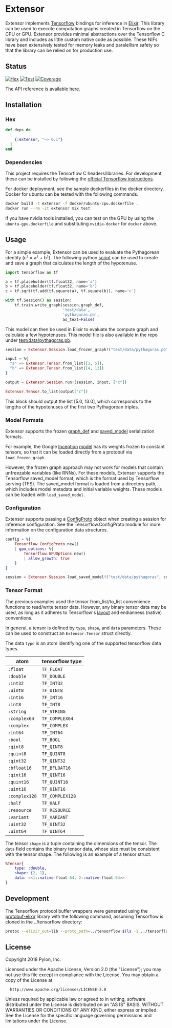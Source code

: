 # Extensor

Extensor implements [Tensorflow](https://tensorflow.org) bindings for inference
in [Elixir](https://elixir-lang.org/). This library can be used to execute
computation graphs created in Tensorflow on the CPU or GPU. Extensor
provides minimal abstractions over the Tensorflow C library and includes
as little custom native code as possible. These NIFs have been extensively
tested for memory leaks and paralellism safety so that the library can be
relied on for production use.

## Status
[![Hex](http://img.shields.io/hexpm/v/extensor.svg?style=flat)](https://hex.pm/packages/extensor)
[![Test](http://circleci-badges-max.herokuapp.com/img/pylon/extensor?token=:circle-ci-token)](https://circleci.com/gh/pylon/extensor)
[![Coverage](https://coveralls.io/repos/github/pylon/extensor/badge.svg)](https://coveralls.io/github/pylon/extensor)

The API reference is available [here](https://hexdocs.pm/extensor/).

## Installation

### Hex
```elixir
def deps do
  [
    {:extensor, "~> 0.1"}
  ]
end
```

### Dependencies
This project requires the Tensorflow C headers/libraries. For development,
these can be installed by following the [official Tensorflow instructions](
https://www.tensorflow.org/install/install_c).

For docker deployment, see the sample dockerfiles in the docker directory.
Docker for ubuntu can be tested with the following commands.

```bash
docker build -t extensor -f docker/ubuntu-cpu.dockerfile .
docker run --rm -it extensor mix test
```

If you have nvidia tools installed, you can test on the GPU by using the
`ubuntu-gpu.dockerfile` and substituting `nvidia-docker` for `docker` above.

## Usage
For a simple example, Extensor can be used to evaluate the Pythagorean
identity (c² = a² + b²). The following python [script](
https://github.com/pylon/extensor/tree/master/test/pythagoras.py) can be used
to create and save a graph that calculates the length of the hypotenuse.

```python
import tensorflow as tf

a = tf.placeholder(tf.float32, name='a')
b = tf.placeholder(tf.float32, name='b')
c = tf.sqrt(tf.add(tf.square(a), tf.square(b)), name='c')

with tf.Session() as session:
    tf.train.write_graph(session.graph_def,
                         'test/data',
                         'pythagoras.pb',
                         as_text=False)
```

This model can then be used in Elixir to evaluate the compute graph and
calculate a few hypotenuses. This model file is also available in the repo
under [test/data/pythagoras.pb](
https://github.com/pylon/extensor/tree/master/test/data/pythagoras.pb).

```elixir
session = Extensor.Session.load_frozen_graph!("test/data/pythagoras.pb")

input = %{
  "a" => Extensor.Tensor.from_list([3, 5]),
  "b" => Extensor.Tensor.from_list([4, 12])
}

output = Extensor.Session.run!(session, input, ["c"])

Extensor.Tensor.to_list(output["c"])
```

This block should output the list [5.0, 13.0], which corresponds to the
lengths of the hypotenuses of the first two Pythagorean triples.

### Model Formats
Extensor supports the frozen [graph_def](
https://www.tensorflow.org/extend/tool_developers/#graphdef) and [saved_model](
https://www.tensorflow.org/programmers_guide/saved_model) serialization
formats.

For example, the Google [Inception](https://github.com/google/inception)
[model](http://download.tensorflow.org/models/inception_v3_2016_08_28.tar.gz)
has its weights frozen to constant tensors, so that it can be loaded directly
from a protobuf via `load_frozen_graph`.

However, the frozen graph approach may not work for models that contain
unfreezable variables (like RNNs). For these models, Extensor supports the
Tensorflow saved_model format, which is the format used by Tensorflow serving
(TFS). The saved_model format is loaded from a directory path, which includes
model metadata and initial variable weights. These models can be loaded with
`load_saved_model`.

### Configuration
Extensor supports passing a [ConfigProto](
https://www.tensorflow.org/versions/r1.0/api_docs/python/tf/ConfigProto)
object when creating a session for inference configuration. See the
Tensorflow.ConfigProto module for more information on the configuration
data structures.

```elixir
config = %{
    Tensorflow.ConfigProto.new()
    | gpu_options: %{
        Tensorflow.GPUOptions.new()
        | allow_growth: true
    }
}

session = Extensor.Session.load_saved_model!("test/data/pythagoras", config)
```

### Tensor Format
The previous examples used the tensor from_list/to_list convenience functions
to read/write tensor data. However, any binary tensor data may be used, as
long as it adheres to Tensorflow's [layout](
https://www.tensorflow.org/performance/xla/shapes) and endianness (native)
conventions.

In general, a tensor is defined by `type`, `shape`, and `data` parameters.
These can be used to construct an `Extensor.Tensor` struct directly.

The data `type` is an atom identifying one of the supported tensorflow data
types.

atom|tensorflow type
-|-
`:float`|`TF_FLOAT`
`:double`|`TF_DOUBLE`
`:int32`|`TF_INT32`
`:uint8`|`TF_UINT8`
`:int16`|`TF_INT16`
`:int8`|`TF_INT8`
`:string`|`TF_STRING`
`:complex64`|`TF_COMPLEX64`
`:complex`|`TF_COMPLEX`
`:int64`|`TF_INT64`
`:bool`|`TF_BOOL`
`:qint8`|`TF_QINT8`
`:quint8`|`TF_QUINT8`
`:qint32`|`TF_QINT32`
`:bfloat16`|`TF_BFLOAT16`
`:qint16`|`TF_QINT16`
`:quint16`|`TF_QUINT16`
`:uint16`|`TF_UINT16`
`:complex128`|`TF_COMPLEX128`
`:half`|`TF_HALF`
`:resource`|`TF_RESOURCE`
`:variant`|`TF_VARIANT`
`:uint32`|`TF_UINT32`
`:uint64`|`TF_UINT64`

The tensor `shape` is a tuple containing the dimensions of the tensor. The
`data` field contains the binary tensor data, whose size must be consistent
with the tensor shape. The following is an example of a tensor struct.

```elixir
%Tensor{
    type: :double,
    shape: {2, 1},
    data: <<1::native-float-64, 2::native-float-64>>
}
```


## Development
The Tensorflow protocol buffer wrappers were generated using the
[protobuf-elixir](https://github.com/tony612/protobuf-elixir) library
with the following command, assuming Tensorflow is cloned in the
../tensorflow directory:

```bash
protoc --elixir_out=lib --proto_path=../tensorflow $(ls -1 ../tensorflow/tensorflow/core/framework/*.proto ../tensorflow/tensorflow/core/protobuf/*.proto)
```

## License

Copyright 2018 Pylon, Inc.

  Licensed under the Apache License, Version 2.0 (the "License");
  you may not use this file except in compliance with the License.
  You may obtain a copy of the License at

      http://www.apache.org/licenses/LICENSE-2.0

  Unless required by applicable law or agreed to in writing, software
  distributed under the License is distributed on an "AS IS" BASIS,
  WITHOUT WARRANTIES OR CONDITIONS OF ANY KIND, either express or implied.
  See the License for the specific language governing permissions and
  limitations under the License.
